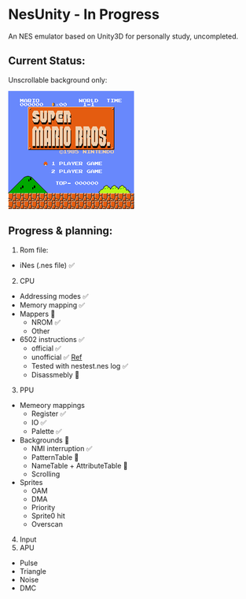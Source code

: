 # NesUnity - In Progress

An NES emulator based on Unity3D for personally study, uncompleted.

## Current Status:

Unscrollable background only:

![screen.png](screen.png)

## Progress & planning:

1. Rom file: 
  * iNes (.nes file)  ✅  
2. CPU
  * Addressing modes ✅
  * Memory mapping ✅
  * Mappers 🔲
    * NROM ✅
    * Other
  * 6502 instructions ✅
    * official ✅
    * unofficial ✅  [Ref](http://www.oxyron.de/html/opcodes02.html)
    * Tested with nestest.nes log ✅
    * Disassmebly 🔲
3. PPU
  * Memeory mappings
    * Register ✅
    * IO ✅
    * Palette ✅ 
  * Backgrounds 🔲
    * NMI interruption ✅
    * PatternTable 🔲 
    * NameTable + AttributeTable 🔲
    * Scrolling
  * Sprites 
    * OAM
    * DMA
    * Priority
    * Sprite0 hit
    * Overscan  
 4. Input
 5. APU
  * Pulse
  * Triangle
  * Noise
  * DMC

